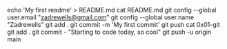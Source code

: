  echo 'My first readme' > README.md
 cat README.md 
 git config --global user.email "zadrewells@gmail.com"
 git config --global user.name "Zadrewells"
 git add .
  git commit -m 'My first commit'
  git push
  cat 0x01-git
 git add .
git commit - "Starting to code today, so cool"
git push -u origin main
